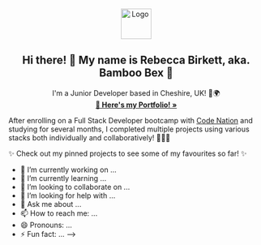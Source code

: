 <!-- PROJECT LOGO -->
<br />
<p align="center">
  <a href="https://github.com/kelseru">
    <img src="https://img.icons8.com/cute-clipart/96/000000/origami.png" alt="Logo" width="60" height="60">
  </a>

  <h2 align="center">Hi there! 👋 My name is Rebecca Birkett, aka. Bamboo Bex 🎋</h2>

  <p align="center">
    I'm a Junior Developer based in Cheshire, UK! 🌳🌍
    <br />
    <a href="https://github.com/CNcage/anchor"><strong>🦌 Here's my Portfolio! »</strong></a>
    <br />
  </p>
</p>


After enrolling on a Full Stack Developer bootcamp with [Code Nation](https://wearecodenation.com) and studying for several months, I completed multiple projects using various stacks both individually and collaboratively! 👩🏻‍💻

✨ Check out my pinned projects to see some of my favourites so far! ✨


- 🔭 I’m currently working on ...
- 🌱 I’m currently learning ...
- 👯 I’m looking to collaborate on ...
- 🤔 I’m looking for help with ...
- 💬 Ask me about ...
- 📫 How to reach me: ...
- 😄 Pronouns: ...
- ⚡ Fun fact: ...
-->
